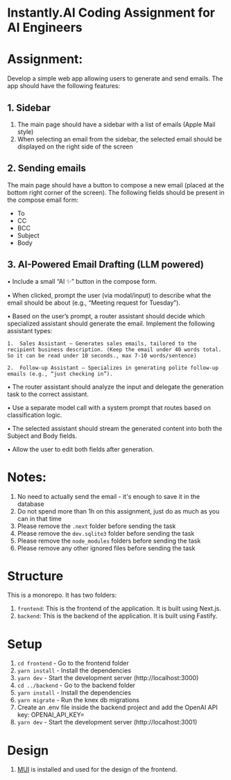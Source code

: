 # Instantly.AI Coding Assignment for AI Engineers

# Assignment:
Develop a simple web app allowing users to generate and send emails. The app should have the following features:  

## 1. Sidebar
1. The main page should have a sidebar with a list of emails (Apple Mail style)
2. When selecting an email from the sidebar, the selected email should be displayed on the right side of the screen

## 2. Sending emails
The main page should have a button to compose a new email (placed at the bottom right corner of the screen). The following fields should be present in the compose email form:
   * To
   * CC
   * BCC
   * Subject
   * Body

## 3. AI-Powered Email Drafting (LLM powered)

•	Include a small “AI ✨” button in the compose form.

•	When clicked, prompt the user (via modal/input) to describe what the email should be about (e.g., “Meeting request for Tuesday”).

•	Based on the user’s prompt, a router assistant should decide which specialized assistant should generate the email. Implement the following assistant types:

	1.	Sales Assistant – Generates sales emails, tailored to the recipient business description. (Keep the email under 40 words total. So it can be read under 10 seconds., max 7-10 words/sentence)
   
	2.	Follow-up Assistant – Specializes in generating polite follow-up emails (e.g., “just checking in”).

•	The router assistant should analyze the input and delegate the generation task to the correct assistant. 

•	Use a separate model call with a system prompt that routes based on classification logic.

•	The selected assistant should stream the generated content into both the Subject and Body fields.

•	Allow the user to edit both fields after generation.


# Notes:
1. No need to actually send the email - it's enough to save it in the database
2. Do not spend more than 1h on this assignment, just do as much as you can in that time
3. Please remove the `.next` folder before sending the task
4. Please remove the `dev.sqlite3` folder before sending the task
5. Please remove the `node_modules` folders before sending the task
6. Please remove any other ignored files before sending the task

# Structure
This is a monorepo. It has two folders:  
1. `frontend`: This is the frontend of the application. It is built using Next.js.  
2. `backend`: This is the backend of the application. It is built using Fastify.

# Setup
1. `cd frontend` - Go to the frontend folder
2. `yarn install` - Install the dependencies
3. `yarn dev` - Start the development server (http://localhost:3000)
4. `cd ../backend` - Go to the backend folder
5. `yarn install` - Install the dependencies
6. `yarn migrate` - Run the knex db migrations
7. Create an .env file inside the backend project and add the OpenAI API key: OPENAI_API_KEY=
8. `yarn dev` - Start the development server (http://localhost:3001)

# Design
1. [MUI](https://mui.com/) is installed and used for the design of the frontend.
